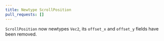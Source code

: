 ```yaml
---
title: Newtype ScrollPosition
pull_requests: []
---
```


`ScrollPosition` now newtypes `Vec2`, its `offset_x` and `offset_y` fields have been removed.
